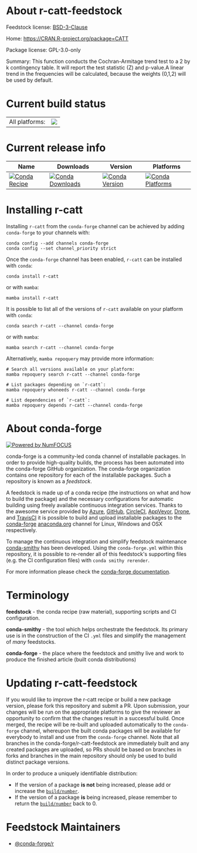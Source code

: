 About r-catt-feedstock
======================

Feedstock license: [BSD-3-Clause](https://github.com/conda-forge/r-catt-feedstock/blob/main/LICENSE.txt)

Home: https://CRAN.R-project.org/package=CATT

Package license: GPL-3.0-only

Summary: This function conducts the Cochran-Armitage trend test to a 2 by k contingency table. It will report the test statistic (Z) and p-value.A linear trend in the frequencies will be calculated, because the weights (0,1,2) will be used by default.

Current build status
====================


<table><tr><td>All platforms:</td>
    <td>
      <a href="https://dev.azure.com/conda-forge/feedstock-builds/_build/latest?definitionId=14659&branchName=main">
        <img src="https://dev.azure.com/conda-forge/feedstock-builds/_apis/build/status/r-catt-feedstock?branchName=main">
      </a>
    </td>
  </tr>
</table>

Current release info
====================

| Name | Downloads | Version | Platforms |
| --- | --- | --- | --- |
| [![Conda Recipe](https://img.shields.io/badge/recipe-r--catt-green.svg)](https://anaconda.org/conda-forge/r-catt) | [![Conda Downloads](https://img.shields.io/conda/dn/conda-forge/r-catt.svg)](https://anaconda.org/conda-forge/r-catt) | [![Conda Version](https://img.shields.io/conda/vn/conda-forge/r-catt.svg)](https://anaconda.org/conda-forge/r-catt) | [![Conda Platforms](https://img.shields.io/conda/pn/conda-forge/r-catt.svg)](https://anaconda.org/conda-forge/r-catt) |

Installing r-catt
=================

Installing `r-catt` from the `conda-forge` channel can be achieved by adding `conda-forge` to your channels with:

```
conda config --add channels conda-forge
conda config --set channel_priority strict
```

Once the `conda-forge` channel has been enabled, `r-catt` can be installed with `conda`:

```
conda install r-catt
```

or with `mamba`:

```
mamba install r-catt
```

It is possible to list all of the versions of `r-catt` available on your platform with `conda`:

```
conda search r-catt --channel conda-forge
```

or with `mamba`:

```
mamba search r-catt --channel conda-forge
```

Alternatively, `mamba repoquery` may provide more information:

```
# Search all versions available on your platform:
mamba repoquery search r-catt --channel conda-forge

# List packages depending on `r-catt`:
mamba repoquery whoneeds r-catt --channel conda-forge

# List dependencies of `r-catt`:
mamba repoquery depends r-catt --channel conda-forge
```


About conda-forge
=================

[![Powered by
NumFOCUS](https://img.shields.io/badge/powered%20by-NumFOCUS-orange.svg?style=flat&colorA=E1523D&colorB=007D8A)](https://numfocus.org)

conda-forge is a community-led conda channel of installable packages.
In order to provide high-quality builds, the process has been automated into the
conda-forge GitHub organization. The conda-forge organization contains one repository
for each of the installable packages. Such a repository is known as a *feedstock*.

A feedstock is made up of a conda recipe (the instructions on what and how to build
the package) and the necessary configurations for automatic building using freely
available continuous integration services. Thanks to the awesome service provided by
[Azure](https://azure.microsoft.com/en-us/services/devops/), [GitHub](https://github.com/),
[CircleCI](https://circleci.com/), [AppVeyor](https://www.appveyor.com/),
[Drone](https://cloud.drone.io/welcome), and [TravisCI](https://travis-ci.com/)
it is possible to build and upload installable packages to the
[conda-forge](https://anaconda.org/conda-forge) [anaconda.org](https://anaconda.org/)
channel for Linux, Windows and OSX respectively.

To manage the continuous integration and simplify feedstock maintenance
[conda-smithy](https://github.com/conda-forge/conda-smithy) has been developed.
Using the ``conda-forge.yml`` within this repository, it is possible to re-render all of
this feedstock's supporting files (e.g. the CI configuration files) with ``conda smithy rerender``.

For more information please check the [conda-forge documentation](https://conda-forge.org/docs/).

Terminology
===========

**feedstock** - the conda recipe (raw material), supporting scripts and CI configuration.

**conda-smithy** - the tool which helps orchestrate the feedstock.
                   Its primary use is in the construction of the CI ``.yml`` files
                   and simplify the management of *many* feedstocks.

**conda-forge** - the place where the feedstock and smithy live and work to
                  produce the finished article (built conda distributions)


Updating r-catt-feedstock
=========================

If you would like to improve the r-catt recipe or build a new
package version, please fork this repository and submit a PR. Upon submission,
your changes will be run on the appropriate platforms to give the reviewer an
opportunity to confirm that the changes result in a successful build. Once
merged, the recipe will be re-built and uploaded automatically to the
`conda-forge` channel, whereupon the built conda packages will be available for
everybody to install and use from the `conda-forge` channel.
Note that all branches in the conda-forge/r-catt-feedstock are
immediately built and any created packages are uploaded, so PRs should be based
on branches in forks and branches in the main repository should only be used to
build distinct package versions.

In order to produce a uniquely identifiable distribution:
 * If the version of a package **is not** being increased, please add or increase
   the [``build/number``](https://docs.conda.io/projects/conda-build/en/latest/resources/define-metadata.html#build-number-and-string).
 * If the version of a package **is** being increased, please remember to return
   the [``build/number``](https://docs.conda.io/projects/conda-build/en/latest/resources/define-metadata.html#build-number-and-string)
   back to 0.

Feedstock Maintainers
=====================

* [@conda-forge/r](https://github.com/orgs/conda-forge/teams/r/)

